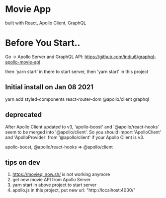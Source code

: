 # Movie App

built with React, Apollo Client, GraphQL

# Before You Start..

Go -> Apollo Server and GraphQL API: https://github.com/indiu6/graphql-apollo-movie-api

then 'yarn start' in there to start server,
then 'yarn start' in this project

## Initial install on Jan 08 2021

yarn add styled-components
react-router-dom
@apollo/client
graphql

## deprecated

After Apollo Client updated to v3, 'apollo-boost' and '@apollo/react-hooks' seem to be merged into '@apollo/client'.
So you should import 'ApolloClient' and 'ApolloProvider' from '@apollo/client' if your Apollo Client is v3.

apollo-boost, @apollo/react-hooks => @apollo/client

## tips on dev

1. https://movieql.now.sh/ is not working anymore
2. get new movie API from Apollo Server
3. yarn start in above project to start server
4. apollo.js in this project, put new uri: "http://localhost:4000/"
